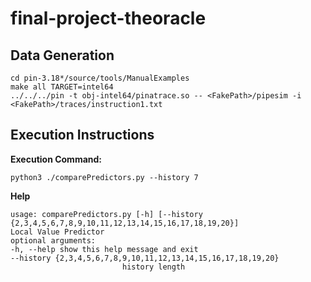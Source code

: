 # final-project-theoracle

## Data Generation
```
cd pin-3.18*/source/tools/ManualExamples
make all TARGET=intel64
../../../pin -t obj-intel64/pinatrace.so -- <FakePath>/pipesim -i <FakePath>/traces/instruction1.txt
```

## Execution Instructions

**Execution Command:**
```
python3 ./comparePredictors.py --history 7
```

**Help**
```
usage: comparePredictors.py [-h] [--history {2,3,4,5,6,7,8,9,10,11,12,13,14,15,16,17,18,19,20}]
Local Value Predictor
optional arguments:
-h, --help show this help message and exit
--history {2,3,4,5,6,7,8,9,10,11,12,13,14,15,16,17,18,19,20}
                         history length
```